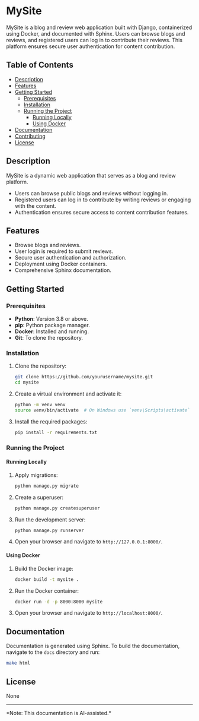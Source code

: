 # MySite
MySite is a blog and review web application built with Django, containerized using Docker, and documented with Sphinx. Users can browse blogs and reviews, and registered users can log in to contribute their reviews. This platform ensures secure user authentication for content contribution.

## Table of Contents
- [Description](#description)
- [Features](#features)
- [Getting Started](#getting-started)
    - [Prerequisites](#prerequisites)
    - [Installation](#installation)
    - [Running the Project](#running-the-project)
        - [Running Locally](#running-locally)
        - [Using Docker](#using-docker)
- [Documentation](#documentation)
- [Contributing](#contributing)
- [License](#license)

## Description

MySite is a dynamic web application that serves as a blog and review platform.

- Users can browse public blogs and reviews without logging in.
- Registered users can log in to contribute by writing reviews or engaging with the content.
- Authentication ensures secure access to content contribution features.

## Features

- Browse blogs and reviews.
- User login is required to submit reviews.
- Secure user authentication and authorization.
- Deployment using Docker containers.
- Comprehensive Sphinx documentation.

## Getting Started

### Prerequisites

- **Python**: Version 3.8 or above.
- **pip**: Python package manager.
- **Docker**: Installed and running.
- **Git**: To clone the repository.

### Installation

1. Clone the repository:
    ```sh
    git clone https://github.com/yourusername/mysite.git
    cd mysite
    ```

2. Create a virtual environment and activate it:
    ```sh
    python -m venv venv
    source venv/bin/activate  # On Windows use `venv\Scripts\activate`
    ```

3. Install the required packages:
    ```sh
    pip install -r requirements.txt
    ```

### Running the Project

#### Running Locally

1. Apply migrations:
    ```sh
    python manage.py migrate
    ```

2. Create a superuser:
    ```sh
    python manage.py createsuperuser
    ```

3. Run the development server:
    ```sh
    python manage.py runserver
    ```

4. Open your browser and navigate to `http://127.0.0.1:8000/`.

#### Using Docker

1. Build the Docker image:
    ```sh
    docker build -t mysite .
    ```

2. Run the Docker container:
    ```sh
    docker run -d -p 8000:8000 mysite
    ```

3. Open your browser and navigate to `http://localhost:8000/`.

## Documentation

Documentation is generated using Sphinx. To build the documentation, navigate to the `docs` directory and run:
```sh
make html
```

## License

None
<hr>
*Note: This documentation is AI-assisted.*
